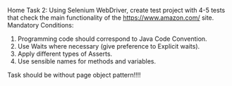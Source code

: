 Home Task 2:
Using Selenium WebDriver, create test project with 4-5 tests that check the main
functionality of the https://www.amazon.com/ site.
Mandatory Conditions:
1) Programming code should correspond to Java Code Convention.
2) Use Waits where necessary (give preference to Explicit waits).
3) Apply different types of Asserts.
4) Use sensible names for methods and variables.

Task should be without page object pattern!!!!